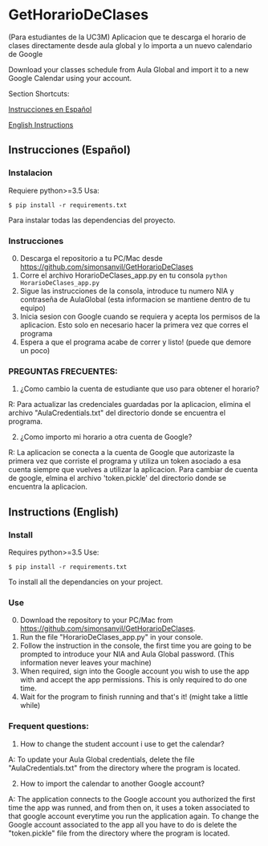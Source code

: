 # GetHorarioDeClases
(Para estudiantes de la UC3M) Aplicacion que te descarga el horario de clases directamente desde aula global y lo importa a un nuevo calendario de Google

Download your classes schedule from Aula Global and import it to a new Google Calendar using your account.

Section Shortcuts:

[Instrucciones en Español](https://github.com/Josersanvil/GetHorarioDeClases/blob/master/README.md#instrucciones-español)

[English Instructions](https://github.com/Josersanvil/GetHorarioDeClases/blob/master/README.md#instructions-english)

## Instrucciones (Español)

### Instalacion

Requiere python>=3.5
Usa:
```
$ pip install -r requirements.txt
```
Para instalar todas las dependencias del proyecto.

### Instrucciones

0) Descarga el repositorio a tu PC/Mac desde https://github.com/simonsanvil/GetHorarioDeClases 
1) Corre el archivo HorarioDeClases_app.py en tu consola `python HorarioDeClases_app.py`
2) Sigue las instrucciones de la consola, introduce tu numero NIA y contraseña de AulaGlobal (esta informacion se mantiene dentro de tu equipo)
3) Inicia sesion con Google cuando se requiera y acepta los permisos de la aplicacion. Esto solo en necesario hacer la primera vez que corres el programa 
4) Espera a que el programa acabe de correr y listo! (puede que demore un poco)

### PREGUNTAS FRECUENTES:
1) ¿Como cambio la cuenta de estudiante que uso para obtener el horario?

  R: Para actualizar las credenciales guardadas por la aplicacion, elimina el archivo "AulaCredentials.txt" del directorio donde se encuentra el programa. 

2) ¿Como importo mi horario a otra cuenta de Google? 

  R: La aplicacion se conecta a la cuenta de Google que autorizaste la primera vez que corriste el programa y utiliza un token asociado a esa cuenta siempre que vuelves a utilizar la aplicacion. Para cambiar de cuenta de google, elmina el archivo 'token.pickle' del directorio donde se encuentra la aplicacion. 
  
## Instructions (English)

### Install

Requires python>=3.5
Use:
```
$ pip install -r requirements.txt
```
To install all the dependancies on your project.

### Use

0) Download the repository to your PC/Mac from https://github.com/simonsanvil/GetHorarioDeClases.
1) Run the file "HorarioDeClases_app.py" in your console.
2) Follow the instruction in the console, the first time you are going to be prompted to introduce your NIA and Aula Global password. (This information never leaves your machine)
3) When required, sign into the Google account you wish to use the app with and accept the app permissions. This is only required to do one time.
4) Wait for the program to finish running and that's it! (might take a little while)


### Frequent questions:

1) How to change the student account i use to get the calendar?

  A: To update your Aula Global credentials, delete the file "AulaCredentials.txt" from the directory where the program is located.

2) How to import the calendar to another Google account?

  A: The application connects to the Google account you authorized the first time the app was runned, and from then on, it uses a token associated to that google account everytime you run the application again. To change the Google account associated to the app all you have to do is delete the "token.pickle" file from the directory where the program is located.
